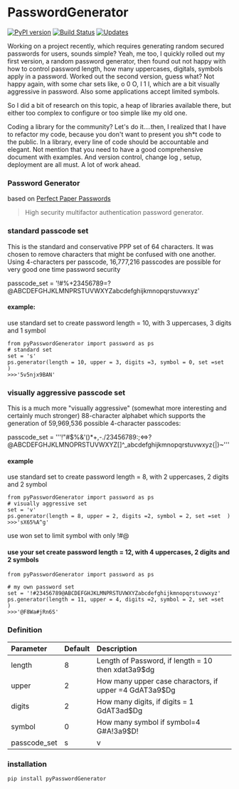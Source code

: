 # PasswordGenerator
[![PyPI version](https://img.shields.io/badge/PYPI-V%202.1.0-blue.svg)](https://github.com/cove9988/PasswordGenerator)
[![Build Status](https://travis-ci.org/cove9988/PasswordGenerator.svg?branch=master)](https://github.com/cove9988/PasswordGenerator)
[![Updates](https://pyup.io/repos/github/cove9988/PasswordGenerator/shield.svg)](https://github.com/cove9988/PasswordGenerator)

Working on a project recently, which requires generating random secured passwords for users, sounds simple? Yeah, me too, I quickly rolled out my first version, a random password generator, then found out not happy with how to control password length, how many uppercases, digitals, symbols apply in a password. Worked out the second version, guess what? Not happy again, with some char sets like, o 0 O, I 1 l, which are a bit visually aggressive in password. Also some applications accept limited symbols.

So I did a bit of research on this topic, a heap of libraries available there, but either too complex to configure or too simple like my old one.

Coding a library for the community? Let's do it....then, I realized that I have to refactor my code, because you don't want to present you sh*t code to the public. In a library, every line of code should be accountable and elegant. Not mention that you need to have a good comprehensive document with examples. And version control, change log , setup, deployment are all must. A lot of work ahead.


### Password Generator

based on [Perfect Paper Passwords](https://www.grc.com/ppp.html)

>High security multifactor authentication password generator.

### standard passcode set
This is the standard and conservative PPP set of 64 characters. It was chosen to remove characters that might be confused with one another. Using 4-characters per passcode, 16,777,216 passcodes are possible for very good one time password security

passcode_set = '!#%+23456789=?@ABCDEFGHJKLMNPRSTUVWXYZabcdefghijkmnopqrstuvwxyz'

#### example: 
use standard set to create password length = 10, with 3 uppercases, 3 digits and 1 symbol 
```
from pyPasswordGenerator import password as ps
# standard set
set = 's' 
ps.generator(length = 10, upper = 3, digits =3, symbol = 0, set =set  )
>>>'5v5njx9BAN'
```

### visually aggressive passcode set
This is a much more "visually aggressive" (somewhat more interesting 
and certainly much stronger) 88-character alphabet which supports 
the generation of 59,969,536 possible 4-character passcodes:

passcode_set = '''!"#$%&'()*+,-./23456789:;<=>?@ABCDEFGHJKLMNOPRSTUVWXYZ[\]^_abcdefghijkmnopqrstuvwxyz{|}~'''

#### example
use standard set to create password length = 8, with 2 uppercases, 2 digits and 2 symbol 
```
from pyPasswordGenerator import password as ps
# visually aggressive set
set = 'v' 
ps.generator(length = 8, upper = 2, digits =2, symbol = 2, set =set  )
>>>'sX65%A^g'
```

use won set to limit symbol with only !#@

#### use your set create password length = 12, with 4 uppercases, 2 digits and 2 symbols 
```
from pyPasswordGenerator import password as ps

# my own password set
set = '!#23456789@ABCDEFGHJKLMNPRSTUVWXYZabcdefghijkmnopqrstuvwxyz'
ps.generator(length = 11, upper = 4, digits =2, symbol = 2, set =set  )
>>>'@F8Wa#jRn6S'
```

### Definition
| Parameter    | Default             | Description 
| :------ | :------------------ | :--------- 
| length | 8   | Length of Password, if length = 10 then xdat3a9$dg
| upper | 2   | How many upper case charactors, if upper =4 GdAT3a9$Dg
| digits | 2   |How many digits, if digits = 1 GdAT3ad$Dg
| symbol | 0  | How many symbol if symbol=4 G#A!3a9$D!
| passcode_set | s|v|{your own set}   | 

### installation
```
pip install pyPasswordGenerator
```
